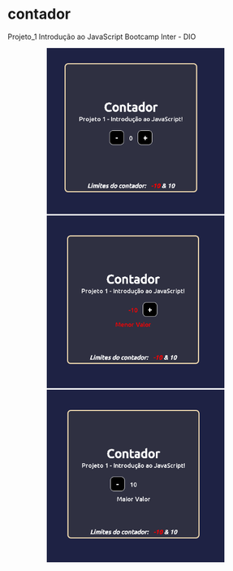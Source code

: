 # contador
Projeto_1 Introdução ao JavaScript Bootcamp Inter - DIO

<p align="center">
  <img src="assets/img/tela_1.png" width="350" title="inicio">
  <img src="assets/img/tela_2.png" width="350" title="menor valor">
  <img src="assets/img/tela_3.png" width="350" title="maior valor">
</p>
